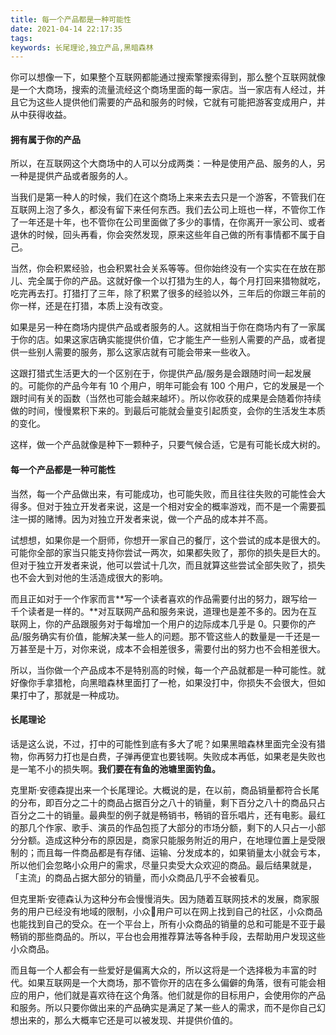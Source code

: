```yaml
---
title: 每一个产品都是一种可能性
date: 2021-04-14 22:17:35
tags:
keywords: 长尾理论,独立产品,黑暗森林
---
```


你可以想像一下，如果整个互联网都能通过搜索擎搜索得到，那么整个互联网就像是一个大商场，搜索的流量流经这个商场里面的每一家店。当一家店有人经过，并且它为这些人提供他们需要的产品和服务的时候，它就有可能把游客变成用户，并从中获得收益。

#### 拥有属于你的产品

所以，在互联网这个大商场中的人可以分成两类：一种是使用产品、服务的人，另一种是提供产品或者服务的人。

当我们是第一种人的时候，我们在这个商场上来来去去只是一个游客，不管我们在互联网上泡了多久，都没有留下来任何东西。我们去公司上班也一样，不管你工作了一年还是十年，也不管你在公司里面做了多少的事情，在你离开一家公司、或者退休的时候，回头再看，你会突然发现，原来这些年自己做的所有事情都不属于自己。

当然，你会积累经验，也会积累社会关系等等。但你始终没有一个实实在在放在那儿、完全属于你的产品。这就好像一个以打猎为生的人，每个月打回来猎物就吃，吃完再去打。打猎打了三年，除了积累了很多的经验以外，三年后的你跟三年前的你一样，还是在打猎，本质上没有改变。

如果是另一种在商场内提供产品或者服务的人。这就相当于你在商场内有了一家属于你的店。如果这家店确实能提供价值，它才能生产一些别人需要的产品，或者提供一些别人需要的服务，那么这家店就有可能会带来一些收入。

这跟打猎式生活更大的一个区别在于，你提供产品/服务是会跟随时间一起发展的。可能你的产品今年有 10 个用户，明年可能会有 100 个用户，它的发展是一个跟时间有关的函数（当然也可能会越来越坏）。所以你收获的成果是会随着你持续做的时间，慢慢累积下来的。到最后可能就会量变引起质变，会你的生活发生本质的变化。

这样，做一个产品就像是种下一颗种子，只要气候合适，它是有可能长成大树的。

#### 每一个产品都是一种可能性

当然，每一个产品做出来，有可能成功，也可能失败，而且往往失败的可能性会大得多。但对于独立开发者来说，这是一个相对安全的概率游戏，而不是一个需要孤注一掷的赌博。因为对独立开发者来说，做一个产品的成本并不高。

试想想，如果你是一个厨师，你想开一家自己的餐厅，这个尝试的成本是很大的。可能你全部的家当只能支持你尝试一两次，如果都失败了，那你的损失是巨大的。但对于独立开发者来说，他可以尝试十几次，而且就算这些尝试全部失败了，损失也不会大到对他的生活造成很大的影响。

而且正如对于一个作家而言**写一个读者喜欢的作品需要付出的努力，跟写给一千个读者是一样的。**对互联网产品和服务来说，道理也是差不多的。因为在互联网上，你的产品跟服务对于每增加一个用户的边际成本几乎是 0。只要你的产品/服务确实有价值，能解决某一些人的问题。那不管这些人的数量是一千还是一万甚至是十万，对你来说，成本不会相差很多，需要付出的努力也不会相差很大。

所以，当你做一个产品成本不是特别高的时候，每一个产品就都是一种可能性。就好像你手拿猎枪，向黑暗森林里面打了一枪，如果没打中，你损失不会很大，但如果打中了，那就是一种成功。

#### 长尾理论

话是这么说，不过，打中的可能性到底有多大了呢？如果黑暗森林里面完全没有猎物，你再努力打也是白费，子弹再便宜也要钱啊。失败成本再低，如果老是失败也是一笔不小的损失啊。**我们要在有鱼的池塘里面钓鱼。**

克里斯·安德森提出来一个长尾理论。大概说的是，在以前，商品销量都符合长尾的分布，即百分之二十的商品占据百分之八十的销量，剩下百分之八十的商品只占百分之二十的销量。最典型的例子就是畅销书，畅销的音乐唱片，还有电影。最红的那几个作家、歌手、演员的作品包揽了大部分的市场分额，剩下的人只占一小部分分额。造成这种分布的原因是，商家只能服务附近的用户，在地理位置上是受限制的；而且每一件商品都是有存储、运输、分发成本的，如果销量太小就会亏本，所以他们会忽略小众用户的需求，尽量只卖受大众欢迎的商品。最后结果就是，「主流」的商品占据大部分的销量，而小众商品几乎不会被看见。

但克里斯·安德森认为这种分布会慢慢消失。因为随着互联网技术的发展，商家服务的用户已经没有地域的限制，小众用户可以在网上找到自己的社区，小众商品也能找到自己的受众。在一个平台上，所有小众商品的销量的总和可能是不亚于最畅销的那些商品的。所以，平台也会用推荐算法等各种手段，去帮助用户发现这些小众商品。

而且每一个人都会有一些爱好是偏离大众的，所以这将是一个选择极为丰富的时代。如果互联网是一个大商场，那不管你开的店在多么偏僻的角落，很有可能会相应的用户，他们就是喜欢待在这个角落。他们就是你的目标用户，会使用你的产品和服务。所以只要你做出来的产品确实是满足了某一些人的需求，而不是你自己幻想出来的，那么大概率它还是可以被发现、并提供价值的。